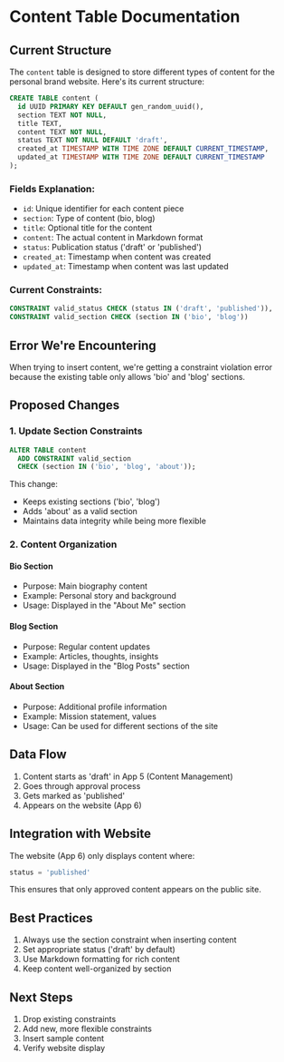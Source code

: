 # Content Table Documentation

## Current Structure

The `content` table is designed to store different types of content for the personal brand website. Here's its current structure:

```sql
CREATE TABLE content (
  id UUID PRIMARY KEY DEFAULT gen_random_uuid(),
  section TEXT NOT NULL,
  title TEXT,
  content TEXT NOT NULL,
  status TEXT NOT NULL DEFAULT 'draft',
  created_at TIMESTAMP WITH TIME ZONE DEFAULT CURRENT_TIMESTAMP,
  updated_at TIMESTAMP WITH TIME ZONE DEFAULT CURRENT_TIMESTAMP
);
```

### Fields Explanation:
- `id`: Unique identifier for each content piece
- `section`: Type of content (bio, blog)
- `title`: Optional title for the content
- `content`: The actual content in Markdown format
- `status`: Publication status ('draft' or 'published')
- `created_at`: Timestamp when content was created
- `updated_at`: Timestamp when content was last updated

### Current Constraints:
```sql
CONSTRAINT valid_status CHECK (status IN ('draft', 'published')),
CONSTRAINT valid_section CHECK (section IN ('bio', 'blog'))
```

## Error We're Encountering
When trying to insert content, we're getting a constraint violation error because the existing table only allows 'bio' and 'blog' sections.

## Proposed Changes

### 1. Update Section Constraints
```sql
ALTER TABLE content
  ADD CONSTRAINT valid_section 
  CHECK (section IN ('bio', 'blog', 'about'));
```

This change:
- Keeps existing sections ('bio', 'blog')
- Adds 'about' as a valid section
- Maintains data integrity while being more flexible

### 2. Content Organization

#### Bio Section
- Purpose: Main biography content
- Example: Personal story and background
- Usage: Displayed in the "About Me" section

#### Blog Section
- Purpose: Regular content updates
- Example: Articles, thoughts, insights
- Usage: Displayed in the "Blog Posts" section

#### About Section
- Purpose: Additional profile information
- Example: Mission statement, values
- Usage: Can be used for different sections of the site

## Data Flow
1. Content starts as 'draft' in App 5 (Content Management)
2. Goes through approval process
3. Gets marked as 'published'
4. Appears on the website (App 6)

## Integration with Website
The website (App 6) only displays content where:
```sql
status = 'published'
```

This ensures that only approved content appears on the public site.

## Best Practices
1. Always use the section constraint when inserting content
2. Set appropriate status ('draft' by default)
3. Use Markdown formatting for rich content
4. Keep content well-organized by section

## Next Steps
1. Drop existing constraints
2. Add new, more flexible constraints
3. Insert sample content
4. Verify website display
